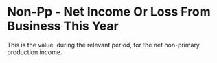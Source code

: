 # Non-Pp - Net Income Or Loss From Business This Year
This is the value, during the relevant period, for the net non-primary production income.